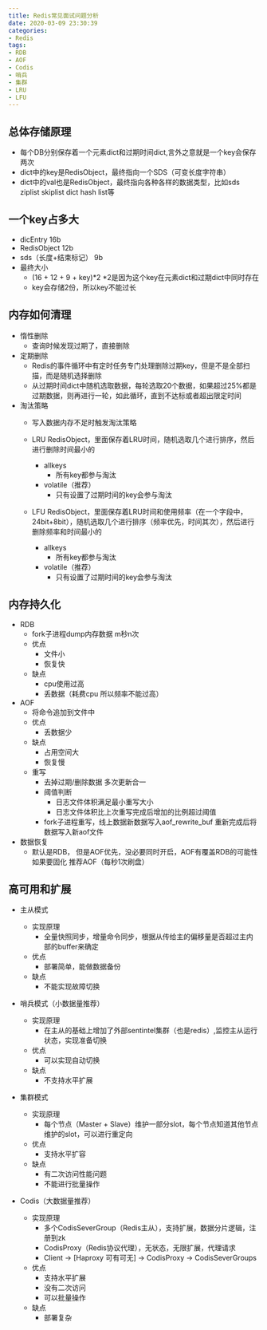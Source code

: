 ```yaml
---
title: Redis常见面试问题分析
date: 2020-03-09 23:30:39
categories:
- Redis
tags:
- RDB
- AOF
- Codis
- 哨兵
- 集群
- LRU
- LFU
---
```


## 总体存储原理
- 每个DB分别保存着一个元素dict和过期时间dict,言外之意就是一个key会保存两次
- dict中的key是RedisObject，最终指向一个SDS（可变长度字符串）
- dict中的val也是RedisObject，最终指向各种各样的数据类型，比如sds ziplist skiplist dict hash list等

## 一个key占多大
- dicEntry 16b
- RedisObject 12b
- sds（长度+结束标记） 9b
- 最终大小
    - (16 + 12 + 9 + key)*2 *2是因为这个key在元素dict和过期dict中同时存在
    - key会存储2份，所以key不能过长 
        
## 内存如何清理
- 惰性删除
    - 查询时候发现过期了，直接删除
- 定期删除
    - Redis的事件循环中有定时任务专门处理删除过期key，但是不是全部扫描，而是随机选择删除
    - 从过期时间dict中随机选取数据，每轮选取20个数据，如果超过25%都是过期数据，则再进行一轮，如此循环，直到不达标或者超出限定时间
- 淘汰策略
    - 写入数据内存不足时触发淘汰策略
     - LRU
        RedisObject，里面保存着LRU时间，随机选取几个进行排序，然后进行删除时间最小的
        - allkeys
            - 所有key都参与淘汰
        - volatile（推荐）
            - 只有设置了过期时间的key会参与淘汰
                
     - LFU
        RedisObject，里面保存着LRU时间和使用频率（在一个字段中，24bit+8bit），随机选取几个进行排序（频率优先，时间其次），然后进行删除频率和时间最小的
        - allkeys
            - 所有key都参与淘汰
        - volatile（推荐）
            - 只有设置了过期时间的key会参与淘汰

## 内存持久化
- RDB 
    - fork子进程dump内存数据 m秒n次
    - 优点
        - 文件小
        - 恢复快
    - 缺点
        - cpu使用过高
        - 丢数据（耗费cpu 所以频率不能过高）
- AOF
    - 将命令追加到文件中
    - 优点
        - 丢数据少
    - 缺点
        - 占用空间大
        - 恢复慢
    - 重写
        - 去掉过期/删除数据 多次更新合一
        - 阈值判断
            - 日志文件体积满足最小重写大小
            - 日志文件体积比上次重写完成后增加的比例超过阈值
        - fork子进程重写，线上数据新数据写入aof_rewrite_buf 重新完成后将数据写入新aof文件
- 数据恢复
    - 默认是RDB， 但是AOF优先，没必要同时开启，AOF有覆盖RDB的可能性 如果要固化 推荐AOF（每秒1次刷盘）
    
## 高可用和扩展
- 主从模式
    - 实现原理
        - 全量快照同步，增量命令同步，根据从传给主的偏移量是否超过主内部的buffer来确定
    - 优点
        - 部署简单，能做数据备份
    - 缺点
        - 不能实现故障切换
    
- 哨兵模式（小数据量推荐）
    - 实现原理
        - 在主从的基础上增加了外部sentintel集群（也是redis）,监控主从运行状态，实现准备切换       
    - 优点
        - 可以实现自动切换
    - 缺点
        - 不支持水平扩展
- 集群模式
    - 实现原理
        - 每个节点（Master + Slave）维护一部分slot，每个节点知道其他节点维护的slot，可以进行重定向
    - 优点        
        - 支持水平扩容
    - 缺点
        - 有二次访问性能问题
        - 不能进行批量操作

- Codis（大数据量推荐）
    - 实现原理
        - 多个CodisSeverGroup（Redis主从），支持扩展，数据分片逻辑，注册到zk
        - CodisProxy（Redis协议代理），无状态，无限扩展，代理请求
        - Client -> [Haproxy 可有可无] -> CodisProxy ->  CodisSeverGroups
    - 优点
        - 支持水平扩展
        - 没有二次访问
        - 可以批量操作
    - 缺点
        - 部署复杂
